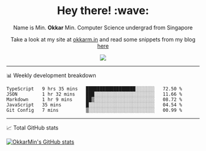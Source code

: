 <h1 align="center"> Hey there! :wave:</h1>

<p align="center">Name is Min. <strong>Okkar</strong> Min. Computer Science undergrad from Singapore</p>

<p align="center">Take a look at my site at <a href="https://okkarm.in" target="_blank">okkarm.in</a> and read some snippets from my blog <a href="https://okkarm.in/blog" target="_blank">here</a></p>

<p align="center">
  <a href="https://okkarm.in/linkedin" target='_blank'>
    <img src="https://img.shields.io/badge/linkedin-%230077B5.svg?&style=for-the-badge&logo=linkedin&logoColor=white" />
  </a>
 </p>

---

📊 Weekly development breakdown

<!--START_SECTION:waka-->
```text
TypeScript   9 hrs 35 mins   ██████████████████░░░░░░░   72.50 % 
JSON         1 hr 32 mins    ███░░░░░░░░░░░░░░░░░░░░░░   11.66 % 
Markdown     1 hr 9 mins     ██▒░░░░░░░░░░░░░░░░░░░░░░   08.72 % 
JavaScript   35 mins         █░░░░░░░░░░░░░░░░░░░░░░░░   04.54 % 
Git Config   7 mins          ▒░░░░░░░░░░░░░░░░░░░░░░░░   00.99 % 
```
<!--END_SECTION:waka-->

---

📈 Total GitHub stats

<p>
  <a href="https://github.com/OkkarMin"><img src="https://github-readme-stats.vercel.app/api?username=OkkarMin&hide_border=true&show_icons=true&theme=graywhite" alt="OkkarMin's GitHub stats"></a>
</p>
